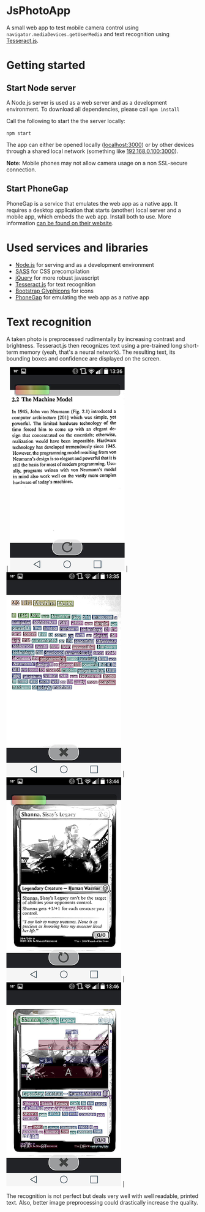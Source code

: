 # JsPhotoApp

A small web app to test mobile camera control using `navigator.mediaDevices.getUserMedia` and text recognition using [Tesseract.js](https://tesseract.projectnaptha.com/).

# Getting started


## Start Node server
A Node.js server is used as a web server and as a development environment.
To download all dependencies, please call
``npm install``

Call the following to start the the server locally:

``npm start``

The app can either be opened locally ([localhost:3000](localhost:3000)) or by other devices through a shared local network (something like [192.168.0.100:3000](192.168.0.100:3000)).

**Note:** Mobile phones may not allow camera usage on a non SSL-secure connection.

## Start PhoneGap
PhoneGap is a service that emulates the web app as a native app.
It requires a desktop application that starts (another) local server and a mobile app, which embeds the web app.
Install both to use.
More information [can be found on their website](https://phonegap.com/).

# Used services and libraries
* [Node.js](https://nodejs.org/en/) for serving and as a development environment
* [SASS](https://sass-lang.com/) for CSS precompilation
* [jQuery](https://jquery.com) for more robust javascript
* [Tesseract.js](https://tesseract.projectnaptha.com/) for text recognition
* [Bootstrap Glyphicons](https://getbootstrap.com/docs/3.3/components/) for icons
* [PhoneGap](https://phonegap.com/) for emulating the web app as a native app

# Text recognition
A taken photo is preprocessed rudimentally by increasing contrast and brightness.
Tesseract.js then recognizes text using a pre-trained long short-term memory (yeah, that's a neural network).
The resulting text, its bounding boxes and confidence are displayed on the screen.


| ![](https://raw.githubusercontent.com/H0rn0chse/JsPhotoApp/master/screenshots/case-1-before.png) | ![](https://raw.githubusercontent.com/H0rn0chse/JsPhotoApp/master/screenshots/case-1-after.png) |
![](https://raw.githubusercontent.com/H0rn0chse/JsPhotoApp/master/screenshots/case-2-before.png) | ![](https://raw.githubusercontent.com/H0rn0chse/JsPhotoApp/master/screenshots/case-2-after.png) |

The recognition is not perfect but deals very well with well readable, printed text.
Also, better image preprocessing could drastically increase the quality.
